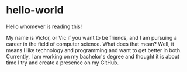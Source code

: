 # hello-world

Hello whomever is reading this!

My name is Victor, or Vic if you want to be friends, and I am pursuing a career in the field of computer science.
What does that mean?  Well, it means I like technology and programming and want to get better in both.
Currently, I am working on my bachelor's degree and thought it is about time I try and create a presence on my GitHub.
